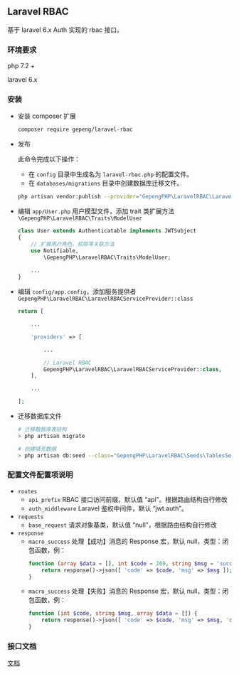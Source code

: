 ## Laravel RBAC

基于 laravel 6.x Auth 实现的 rbac 接口。

### 环境要求
php 7.2 +

laravel 6.x

### 安装

- 安装 composer 扩展

  ```sh
  composer require gepeng/laravel-rbac
  ```

- 发布

  此命令完成以下操作：
  - 在 `config` 目录中生成名为 `laravel-rbac.php` 的配置文件。
  - 在 `databases/migrations` 目录中创建数据库迁移文件。

  ```sh
  php artisan vendor:publish --provider="GepengPHP\LaravelRBAC\LaravelRBACServiceProvider"
  ```

- 编辑 `app/User.php` 用户模型文件，添加 trait 类扩展方法 `\GepengPHP\LaravelRBAC\Traits\ModelUser`

  ```php
  class User extends Authenticatable implements JWTSubject
  {
      // 扩展用户角色、权限等关联方法
      use Notifiable,
          \GepengPHP\LaravelRBAC\Traits\ModelUser;
          
      ...
  }
  ```

- 编辑 `config/app.config`，添加服务提供者 `GepengPHP\LaravelRBAC\LaravelRBACServiceProvider::class`

  ```php
  return [

      ...

      'providers' => [

          ...

          // Laravel RBAC
          GepengPHP\LaravelRBAC\LaravelRBACServiceProvider::class,
      ],

      ...

  ];
  ```

- 迁移数据库文件

  ```sh
  # 迁移数据库表结构
  > php artisan migrate

  # 创建填充数据
  > php artisan db:seed --class="GepengPHP\LaravelRBAC\Seeds\TablesSeeder"
  ```

### 配置文件配置项说明

- `routes`
  - `api_prefix` RBAC 接口访问前缀，默认值 “api”。根据路由结构自行修改
  - `auth_middleware` Laravel 鉴权中间件，默认 “jwt.auth”。
- `requests`
  - `base_request` 请求对象基类，默认值 “null”，根据路由结构自行修改
- `response`
  - `macro_success` 处理【成功】消息的 Response 宏，默认 null，类型：闭包函数，例：
    ```php
    function (array $data = [], int $code = 200, string $msg = 'success') {
        return response()->json([ 'code' => $code, 'msg' => $msg ]);
    }
    ```
  - `macro_success` 处理【失败】消息的 Response 宏，默认 null，类型：闭包函数，例：
    ```php
    function (int $code, string $msg, array $data = []) {
        return response()->json([ 'code' => $code, 'msg' => $msg, 'data' => $data ]);
    }
    ```

### 接口文档
[文档](./api.md)